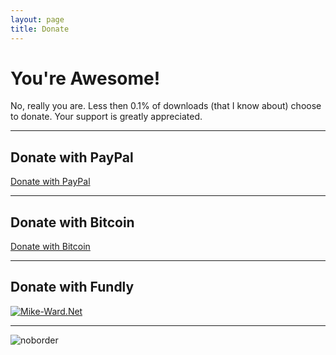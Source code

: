 ```yaml
---
layout: page  
title: Donate
---
```


You're Awesome!
===============

No, really you are. Less then 0.1% of downloads (that I know about)
choose to donate. Your support is greatly appreciated.

------------------------------------------------------------------------

Donate with PayPal
------------------

[Donate with
PayPal](https://www.paypal.com/cgi-bin/webscr?cmd=_s-xclick&hosted_button_id=39X5GA75FT23L "donate")

------------------------------------------------------------------------

Donate with Bitcoin
-------------------

[Donate with Bitcoin](https://greenaddress.it/pay/GA254L7kc1DM1qsBsWbXSk9M7CFTNt/)

------------------------------------------------------------------------

Donate with Fundly
------------------

<a href='https://fundly.com/mike-ward-net#donate'><img src='//fundly.com/assets/widgets/donate_now.png' title='Mike-Ward.Net'></a>

------------------------------------------------------------------------

![noborder](http://mike-ward.net/cdn/images/donate.png)
